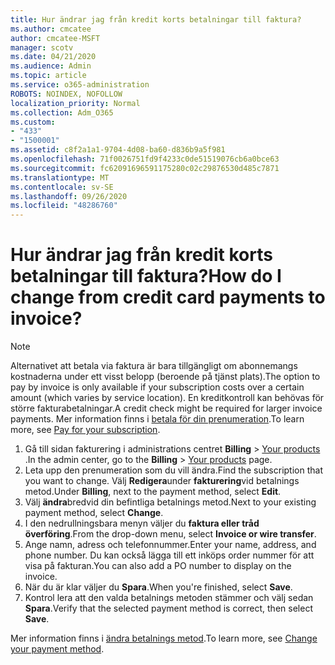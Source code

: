 ```yaml
---
title: Hur ändrar jag från kredit korts betalningar till faktura?
ms.author: cmcatee
author: cmcatee-MSFT
manager: scotv
ms.date: 04/21/2020
ms.audience: Admin
ms.topic: article
ms.service: o365-administration
ROBOTS: NOINDEX, NOFOLLOW
localization_priority: Normal
ms.collection: Adm_O365
ms.custom:
- "433"
- "1500001"
ms.assetid: c8f2a1a1-9704-4d08-ba60-d836b9a5f981
ms.openlocfilehash: 71f0026751fd9f4233c0de51519076cb6a0bce63
ms.sourcegitcommit: fc62091696591175280c02c29876530d485c7871
ms.translationtype: MT
ms.contentlocale: sv-SE
ms.lasthandoff: 09/26/2020
ms.locfileid: "48286760"
---
```

# <a name="how-do-i-change-from-credit-card-payments-to-invoice"></a><span data-ttu-id="11510-102">Hur ändrar jag från kredit korts betalningar till faktura?</span><span class="sxs-lookup"><span data-stu-id="11510-102">How do I change from credit card payments to invoice?</span></span>

> [!NOTE]
> <span data-ttu-id="11510-103">Alternativet att betala via faktura är bara tillgängligt om abonnemangs kostnaderna under ett visst belopp (beroende på tjänst plats).</span><span class="sxs-lookup"><span data-stu-id="11510-103">The option to pay by invoice is only available if your subscription costs over a certain amount (which varies by service location).</span></span> <span data-ttu-id="11510-104">En kreditkontroll kan behövas för större fakturabetalningar.</span><span class="sxs-lookup"><span data-stu-id="11510-104">A credit check might be required for larger invoice payments.</span></span> <span data-ttu-id="11510-105">Mer information finns i [betala för din prenumeration](https://docs.microsoft.com/microsoft-365/commerce/billing-and-payments/pay-for-your-subscription).</span><span class="sxs-lookup"><span data-stu-id="11510-105">To learn more, see [Pay for your subscription](https://docs.microsoft.com/microsoft-365/commerce/billing-and-payments/pay-for-your-subscription).</span></span>

1. <span data-ttu-id="11510-106">Gå till sidan fakturering i administrations centret **Billing**  >  [Your products](https://go.microsoft.com/fwlink/p/?linkid=842054) .</span><span class="sxs-lookup"><span data-stu-id="11510-106">In the admin center, go to the **Billing** > [Your products](https://go.microsoft.com/fwlink/p/?linkid=842054) page.</span></span>
2. <span data-ttu-id="11510-107">Leta upp den prenumeration som du vill ändra.</span><span class="sxs-lookup"><span data-stu-id="11510-107">Find the subscription that you want to change.</span></span> <span data-ttu-id="11510-108">Välj **Redigera**under **fakturering**vid betalnings metod.</span><span class="sxs-lookup"><span data-stu-id="11510-108">Under **Billing**, next to the payment method, select **Edit**.</span></span>
3. <span data-ttu-id="11510-109">Välj **ändra**bredvid din befintliga betalnings metod.</span><span class="sxs-lookup"><span data-stu-id="11510-109">Next to your existing payment method, select **Change**.</span></span>
4. <span data-ttu-id="11510-110">I den nedrullningsbara menyn väljer du **faktura eller tråd överföring**.</span><span class="sxs-lookup"><span data-stu-id="11510-110">From the drop-down menu, select **Invoice or wire transfer**.</span></span>
5. <span data-ttu-id="11510-111">Ange namn, adress och telefonnummer.</span><span class="sxs-lookup"><span data-stu-id="11510-111">Enter your name, address, and phone number.</span></span> <span data-ttu-id="11510-112">Du kan också lägga till ett inköps order nummer för att visa på fakturan.</span><span class="sxs-lookup"><span data-stu-id="11510-112">You can also add a PO number to display on the invoice.</span></span>
6. <span data-ttu-id="11510-113">När du är klar väljer du **Spara**.</span><span class="sxs-lookup"><span data-stu-id="11510-113">When you're finished, select **Save**.</span></span>
7. <span data-ttu-id="11510-114">Kontrol lera att den valda betalnings metoden stämmer och välj sedan **Spara**.</span><span class="sxs-lookup"><span data-stu-id="11510-114">Verify that the selected payment method is correct, then select **Save**.</span></span>

<span data-ttu-id="11510-115">Mer information finns i [ändra betalnings metod](https://docs.microsoft.com/microsoft-365/commerce/billing-and-payments/change-payment-method).</span><span class="sxs-lookup"><span data-stu-id="11510-115">To learn more, see [Change your payment method](https://docs.microsoft.com/microsoft-365/commerce/billing-and-payments/change-payment-method).</span></span>